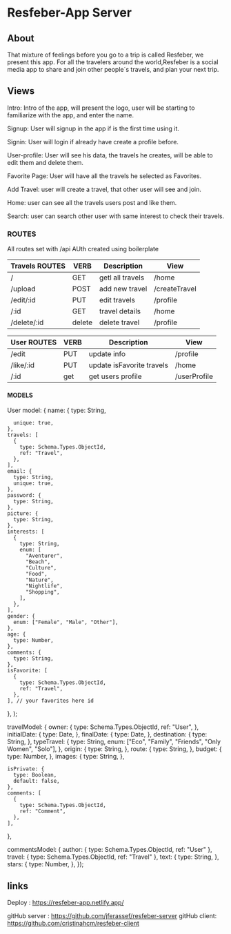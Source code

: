 # Resfeber-App Server

## About

That mixture of feelings before you go to a trip is called Resfeber, we present this app.
For all the travelers around the world,Resfeber is a social media app to share and join other people´s travels, and plan your next trip.

## Views

Intro: Intro of the app, will present the logo, user will be starting to familiarize with the app, and enter the name.

Signup: User will signup in the app if is the first time using it.

Signin: User will login if already have create a profile before.

User-profile: User will see his data, the travels he creates, will be able to edit them and delete them.

Favorite Page: User will have all the travels he selected as Favorites.

Add Travel: user will create a travel, that other user will see and join.

Home: user can see all the travels users post and like them.

Search: user can search other user with same interest to check their travels.

### ROUTES

All routes set with /api
AUth created using boilerplate

| Travels ROUTES | VERB   | Description      | View          |
| -------------- | ------ | ---------------- | ------------- |
| /              | GET    | getl all travels | /home         |
| /upload        | POST   | add new travel   | /createTravel |
| /edit/:id      | PUT    | edit travels     | /profile      |
| /:id           | GET    | travel details   | /home         |
| /delete/:id    | delete | delete travel    | /profile      |

| User ROUTES | VERB | Description               | View         |
| ----------- | ---- | ------------------------- | ------------ |
| /edit       | PUT  | update info               | /profile     |
| /like/:id   | PUT  | update isFavorite travels | /home        |
| /:id        | get  | get users profile         | /userProfile |

#### MODELS

User model:
{
name: {
type: String,

      unique: true,
    },
    travels: [
      {
        type: Schema.Types.ObjectId,
        ref: "Travel",
      },
    ],
    email: {
      type: String,
      unique: true,
    },
    password: {
      type: String,
    },
    picture: {
      type: String,
    },
    interests: [
      {
        type: String,
        enum: [
          "Aventurer",
          "Beach",
          "Culture",
          "Food",
          "Nature",
          "Nightlife",
          "Shopping",
        ],
      },
    ],
    gender: {
      enum: ["Female", "Male", "Other"],
    },
    age: {
      type: Number,
    },
    comments: {
      type: String,
    },
    isFavorite: [
      {
        type: Schema.Types.ObjectId,
        ref: "Travel",
      },
    ], // your favorites here id

},
);

travelModel:
{
owner: {
type: Schema.Types.ObjectId,
ref: "User",
},
initialDate: {
type: Date,
},
finalDate: {
type: Date,
},
destination: {
type: String,
},
typeTravel: {
type: String,
enum: ["Eco", "Family", "Friends", "Only Women", "Solo"],
},
origin: {
type: String,
},
route: {
type: String,
},
budget: {
type: Number,
},
images: {
type: String,
},

    isPrivate: {
      type: Boolean,
      default: false,
    },
    comments: [
      {
        type: Schema.Types.ObjectId,
        ref: "Comment",
      },
    ],

},

commentsModel:
{
author: { type: Schema.Types.ObjectId, ref: "User" },
travel: { type: Schema.Types.ObjectId, ref: "Travel" },
text: {
type: String,
},
stars: {
type: Number,
},
});

## links

Deploy : https://resfeber-app.netlify.app/

gitHub server : https://github.com/jferassef/resfeber-server
gitHub client: https://github.com/cristinahcm/resfeber-client
